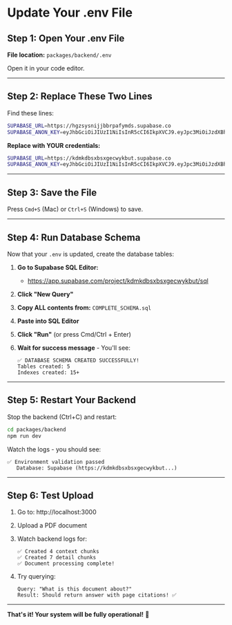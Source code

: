 # Update Your .env File

## Step 1: Open Your .env File

**File location:** `packages/backend/.env`

Open it in your code editor.

---

## Step 2: Replace These Two Lines

Find these lines:
```bash
SUPABASE_URL=https://hgzsysnijjbbrpafymds.supabase.co
SUPABASE_ANON_KEY=eyJhbGciOiJIUzI1NiIsInR5cCI6IkpXVCJ9.eyJpc3MiOiJzdXBhYmFzZSIsInJlZiI6ImhnenN5c25pampiYnJwYWZ5bWRzIiwicm9sZSI6ImFub24iLCJpYXQiOjE3NTc4NTY1NTgsImV4cCI6MjA3MzQzMjU1OH0.mXwU8mrKuHEzcXAaGBfMo-asSnLPVjnFZ5sp7hXEvRg
```

**Replace with YOUR credentials:**
```bash
SUPABASE_URL=https://kdmkdbsxbsxgecwykbut.supabase.co
SUPABASE_ANON_KEY=eyJhbGciOiJIUzI1NiIsInR5cCI6IkpXVCJ9.eyJpc3MiOiJzdXBhYmFzZSIsInJlZiI6ImtkbWtkYnN4YnN4Z2Vjd3lrYnV0Iiwicm9sZSI6ImFub24iLCJpYXQiOjE3NTk1MTE2NDcsImV4cCI6MjA3NTA4NzY0N30.BZStMG43QK2GYoTOAWRs_pDKjKofbDmlMRbpABr1kOA
```

---

## Step 3: Save the File

Press `Cmd+S` (Mac) or `Ctrl+S` (Windows) to save.

---

## Step 4: Run Database Schema

Now that your `.env` is updated, create the database tables:

1. **Go to Supabase SQL Editor:**
   - https://app.supabase.com/project/kdmkdbsxbsxgecwykbut/sql
   
2. **Click "New Query"**

3. **Copy ALL contents from:** `COMPLETE_SCHEMA.sql`

4. **Paste into SQL Editor**

5. **Click "Run"** (or press Cmd/Ctrl + Enter)

6. **Wait for success message** - You'll see:
   ```
   ✅ DATABASE SCHEMA CREATED SUCCESSFULLY!
   Tables created: 5
   Indexes created: 15+
   ```

---

## Step 5: Restart Your Backend

Stop the backend (Ctrl+C) and restart:

```bash
cd packages/backend
npm run dev
```

Watch the logs - you should see:
```
✅ Environment validation passed
   Database: Supabase (https://kdmkdbsxbsxgecwykbut...)
```

---

## Step 6: Test Upload

1. Go to: http://localhost:3000
2. Upload a PDF document
3. Watch backend logs for:
   ```
   ✅ Created 4 context chunks
   ✅ Created 7 detail chunks
   ✅ Document processing complete!
   ```

4. Try querying:
   ```
   Query: "What is this document about?"
   Result: Should return answer with page citations! ✅
   ```

---

**That's it! Your system will be fully operational!** 🚀

